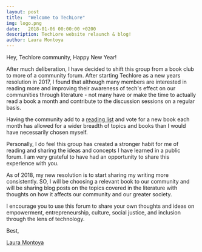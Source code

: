 ```yaml
---
layout: post
title:  "Welcome to TechLore"
img: logo.png
date:   2018-01-06 00:00:00 +0200
description: TechLore website relaunch & blog!
author: Laura Montoya
---
```


Hey, Techlore community, Happy New Year!

After much deliberation, I have decided to shift this group from a book club to more of a community forum. After starting Techlore as a new years resolution in 2017, I found that although many members are interested in reading more and improving their awareness of tech's effect on our communities through literature - not many have or make the time to actually read a book a month and contribute to the discussion sessions on a regular basis.

Having the community add to a [reading list](https://docs.google.com/spreadsheets/d/1LtdfV8Wdop13PvYOZrkL4EHEsGVJKxobob7Hc5RXKcQ/edit?usp=sharing) and vote for a new book each month has allowed for a wider breadth of topics and books than I would have necessarily chosen myself.

Personally, I do feel this group has created a stronger habit for me of reading and sharing the ideas and concepts I have learned in a public forum. I am very grateful to have had an opportunity to share this experience with you.

As of 2018, my new resolution is to start sharing my writing more consistently. SO, I will be choosing a relevant book to our community and will be sharing blog posts on the topics covered in the literature with thoughts on how it affects our community and our greater society.

I encourage you to use this forum to share your own thoughts and ideas on empowerment, entrepreneurship, culture, social justice, and inclusion through the lens of technology.

Best,
 
[Laura Montoya](https://www.lauranmontoya.com/)